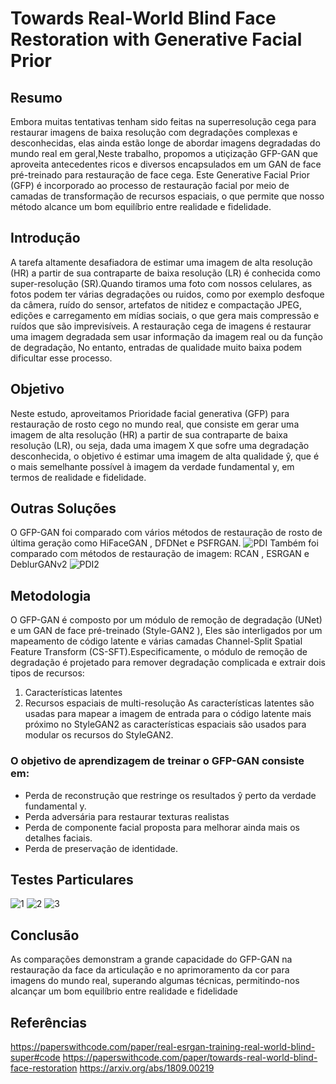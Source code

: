 # Towards Real-World Blind Face Restoration with Generative Facial Prior
## Resumo
Embora muitas tentativas tenham sido feitas na superresolução cega para restaurar imagens de baixa resolução com degradações complexas e desconhecidas, elas ainda estão longe de abordar imagens degradadas do mundo real em geral,Neste trabalho, propomos a utiçização GFP-GAN que aproveita antecedentes ricos e diversos encapsulados em um GAN de face pré-treinado para restauração de face cega. Este Generative Facial Prior (GFP) é incorporado ao processo de restauração
facial por meio de camadas de transformação de recursos espaciais, o que permite que nosso método alcance um bom equilíbrio entre
realidade e fidelidade.  
## Introdução
A tarefa altamente desafiadora de estimar uma imagem de alta resolução (HR) a partir de sua contraparte de baixa resolução (LR) é conhecida como super-resolução (SR).Quando tiramos uma foto com nossos celulares, as fotos podem ter várias degradações ou ruidos, como por exemplo desfoque da câmera, ruído do sensor, artefatos de nitidez e compactação JPEG, edições e carregamento em  mídias sociais, o que gera mais compressão e ruídos que são imprevisíveis. A  restauração cega de imagens é restaurar uma imagem degradada sem usar informação da imagem real ou da função de degradação, No entanto, entradas de qualidade muito baixa podem dificultar esse processo.

## Objetivo
Neste estudo, aproveitamos Prioridade facial generativa (GFP) para restauração de rosto cego no mundo real, que consiste em gerar uma imagem de alta resolução (HR) a partir de sua contraparte de baixa resolução (LR), ou seja, dada uma imagem X que sofre uma degradação desconhecida, o objetivo é estimar uma imagem de alta qualidade ŷ, que é o mais semelhante possível à imagem da verdade fundamental y, em termos de realidade e fidelidade.
## Outras Soluções
O GFP-GAN foi comparado com vários métodos de restauração de rosto de última geração como HiFaceGAN , DFDNet e PSFRGAN. 
![PDI](https://user-images.githubusercontent.com/32283837/133941372-1a8bc17d-0f83-4ce0-9041-f372acf47a19.png)
Também foi comparado com métodos de restauração de imagem: RCAN , ESRGAN  e DeblurGANv2
![PDI2](https://user-images.githubusercontent.com/32283837/133941385-1fa848cf-0ed2-4d4f-a824-d88c1281bc6b.png)

## Metodologia
O GFP-GAN é composto por um módulo de remoção de degradação (UNet) e um GAN de face pré-treinado (Style-GAN2 ), Eles são interligados por um mapeamento de código latente e várias camadas Channel-Split Spatial Feature Transform (CS-SFT).Especificamente, o módulo de remoção de degradação é projetado para remover degradação complicada e extrair dois tipos de recursos:
1. Características latentes
2. Recursos espaciais de multi-resolução
As características latentes são usadas para mapear a imagem de entrada para o código latente mais próximo no StyleGAN2  as  características espaciais  são usados para modular os recursos do StyleGAN2.
### O objetivo de aprendizagem de treinar o GFP-GAN consiste em: 
* Perda de reconstrução que restringe os resultados ŷ perto da verdade fundamental y.
* Perda adversária para restaurar texturas realistas
* Perda de componente facial proposta para melhorar ainda mais os detalhes faciais.
* Perda de preservação de identidade.

## Testes Particulares
![1](https://user-images.githubusercontent.com/32283837/133941083-536b88e4-a33c-4330-bc25-68680cc7725d.png)
![2](https://user-images.githubusercontent.com/32283837/133941124-f25ec68f-3ddc-4f35-a1e9-9c78840c2186.png)
![3](https://user-images.githubusercontent.com/32283837/133941181-1e4ee2a9-4cd5-45d9-a161-08ba729056bc.png)

## Conclusão
As comparações demonstram a grande capacidade do GFP-GAN na restauração da face da articulação e no aprimoramento da cor para imagens do
mundo real, superando algumas técnicas,  permitindo-nos alcançar um bom equilíbrio entre realidade e fidelidade
## Referências
<https://paperswithcode.com/paper/real-esrgan-training-real-world-blind-super#code>
<https://paperswithcode.com/paper/towards-real-world-blind-face-restoration>
<https://arxiv.org/abs/1809.00219>
